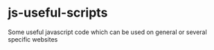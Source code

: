 js-useful-scripts
=================

Some useful javascript code which can be used on general or several specific websites
